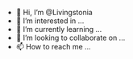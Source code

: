 - 👋 Hi, I’m @Livingstonia
- 👀 I’m interested in ...
- 🌱 I’m currently learning ...
- 💞️ I’m looking to collaborate on ...
- 📫 How to reach me ...

<!---
Livingstonia/Livingstonia is a ✨ special ✨ repository because its `README.md` (this file) appears on your GitHub profile.
You can click the Preview link to take a look at your changes.
--->
